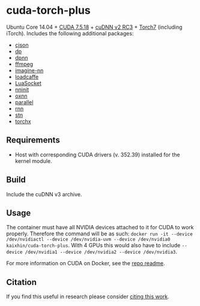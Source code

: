 cuda-torch-plus
===============
Ubuntu Core 14.04 + [CUDA 7.5.18](http://www.nvidia.com/object/cuda_home_new.html) + [cuDNN v2 RC3](https://developer.nvidia.com/cuDNN) + [Torch7](http://torch.ch/) (including iTorch). Includes the following additional packages:

- [cjson](https://github.com/mpx/lua-cjson)
- [dp](https://github.com/nicolas-leonard/dp)
- [dpnn](https://github.com/nicolas-leonard/dpnn)
- [ffmpeg](https://github.com/clementfarabet/lua---ffmpeg)
- [imagine-nn](https://github.com/szagoruyko/imagine-nn)
- [loadcaffe](https://github.com/szagoruyko/loadcaffe)
- [LuaSocket](https://github.com/diegonehab/luasocket)
- [nninit](https://github.com/Kaixhin/nninit)
- [oxnn](https://github.com/tkocisky/oxnn)
- [parallel](https://github.com/clementfarabet/lua---parallel)
- [rnn](https://github.com/Element-Research/rnn)
- [stn](https://github.com/qassemoquab/stnbhwd)
- [torchx](https://github.com/nicolas-leonard/torchx)

Requirements
------------

- Host with corresponding CUDA drivers (v. 352.39) installed for the kernel module.

Build
-----
Include the cuDNN v3 archive.

Usage
-----
The container must have all NVIDIA devices attached to it for CUDA to work properly.
Therefore the command will be as such: `docker run -it --device /dev/nvidiactl --device /dev/nvidia-uvm --device /dev/nvidia0 kaixhin/cuda-torch-plus`.
With 4 GPUs this would also have to include `--device /dev/nvidia1 --device /dev/nvidia2 --device /dev/nvidia3`.

For more information on CUDA on Docker, see the [repo readme](https://github.com/Kaixhin/dockerfiles#cuda).

Citation
--------
If you find this useful in research please consider [citing this work](https://github.com/Kaixhin/dockerfiles/blob/master/CITATION.md).
